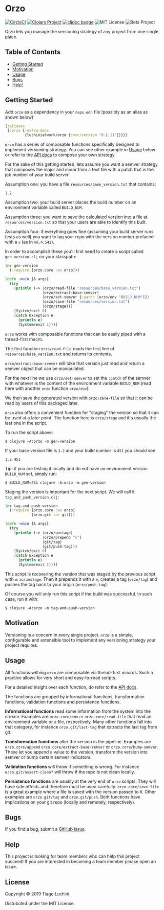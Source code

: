 # Orzo

[![CircleCI](https://circleci.com/gh/luchiniatwork/orzo.svg?style=shield&circle-token=c0bc81c8cc529f31a28565b9e4a246769ca8d623)](https://circleci.com/gh/luchiniatwork/orzo)
[![Clojars Project](https://img.shields.io/clojars/v/luchiniatwork/orzo.svg)](http://clojars.org/luchiniatwork/orzo)
[![cljdoc badge](https://cljdoc.org/badge/luchiniatwork/orzo)](https://cljdoc.org/d/luchiniatwork/orzo/CURRENT)
![MIT License](https://img.shields.io/badge/license-MIT-blue.svg)
![Beta Project](https://img.shields.io/badge/project%20status-beta-brightgreen.svg)

Orzo lets you manage the versioning strategy of any project from one
single place.

## Table of Contents

* [Getting Started](#getting-started)
* [Motivation](#motivation)
* [Usage](#usage)
* [Bugs](#bugs)
* [Help!](#help)

## Getting Started

Add `orzo` as a dependency in your `deps.edn` file (possibly as an
alias as shown below):

``` clojure
{:aliases
 {:orzo {:extra-deps
         {luchiniatwork/orzo {:mvn/version "0.1.11"}}}}}
```

`orzo` has a series of composable functions specifically designed to
implement versioning strategy. You can see other example in
[Usage](#usage) below or refer to the [API
docs](https://cljdoc.org/d/luchiniatwork/orzo/CURRENT) to compose your
own strategy.

For the sake of this getting started, lets assume you want a semver
strategy that composes the major and minor from a text file with a
patch that is the job number of your build server.

Assumption one: you have a file `resources/base_version.txt` that
contains:

``` text
1.2
```

Assumption two: your build server places the build number on an
environment variable called `BUILD_NUM`.

Assumption three: you want to save the calculated version into a file
at `resources/version.txt` so that your users are able to identify
this built.

Assumption four: if everything goes fine (assuming your build server
runs tests as well) you want to tag your repo with the version number
prefaced with a `v` (as in `v0.4.542`).

In order to accomplish these you'll first need to create a script
called `gen_version.clj` on your classpath:

``` clojure
(ns gen-version
  (:require [orzo.core :as orzo]))

(defn -main [& args]
  (try
    (println (-> (orzo/read-file "resources/base_version.txt")
                 (orzo/extract-base-semver)
                 (orzo/set-semver {:patch (orzo/env "BUILD_NUM")})
                 (orzo/save-file "resources/version.txt")
                 (orzo/stage)))
    (System/exit 0)
    (catch Exception e
      (println e)
      (System/exit 1))))
```

`orzo` works with composable functions that can be easily piped with a
thread-first macro.

The first function `orzo/read-file` reads the first line of
`resources/base_version.txt` and returns its contents.

`orzo/extract-base-semver` will take that version just read and return
a semver object that can be manipulated.

For the next line we use `orzo/set-semver` to set the `:patch` of the
semver with whatever is the content of the environment variable
`BUILD_NUM` (read here with another `orzo` function `orzo/env`).

We then save the generated version with `orzo/save-file` so that it
can be read by users of this packaged later.

`orzo` also offers a convenient function for "staging" the version so
that it can be used at a later point. The function here is
`orzo/stage` and it's usually the last one in the script.

To run the script above:

``` shell
$ clojure -A:orzo -m gen-version
```

If your base version file is `1.2` and your build number is `451` you
should see:

``` text
1.2.451
```

Tip: if you are testing it locally and do not have an environment
version `BUILD_NUM` set, simply run:

``` shell
$ BUILD_NUM=451 clojure -A:orzo -m gen-version
```

Staging the version is important for the next script. We will call it
`tag_and_push_version.clj`:

``` clojure
(ns tag-and-push-version
  (:require [orzo.core :as orzo]
            [orzo.git :as git]))

(defn -main [& args]
  (try
    (println (-> (orzo/unstage)
                 (orzo/prepend "v")
                 (git/tag)
                 (git/push-tag)))
    (System/exit 0)
    (catch Exception e
      (println e)
      (System/exit 1))))
```

This script is recovering the version that was staged by the previous
script with `orzo/unstage`. Then it prepends it with a `v`, creates a
tag (`orzo/tag`) and pushes the tag back to your origin
(`orzo/push-tag`).

Of course you will only run this script if the build was
successful. In such case, run it with:

``` shell
$ clojure -A:orzo -m tag-and-push-version
```

## Motivation

Versioning is a concern in every single project. `orzo` is a simple,
configurable and extensible tool to implement any versioning strategy
your project requires.

## Usage

All functions withing `orzo` are composable via thread-first
macros. Such a practice allows for very short and easy-to-read scripts.

For a detailed insight over each function, do refer to the [API
docs](https://cljdoc.org/d/luchiniatwork/orzo/CURRENT).

The functions are grouped by informational functions, transformation
functions, validation functions and persistence functions.

**Informational functions** read some information from the system into the
stream. Examples are `orzo.core/env` or `orzo.core/read-file` that
read an environment variable or a file, respectively. Many other
functions fall into that category, for instance `orzo.git/last-tag`
that extracts the last tag from git.

**Transformation functions** alter the version in the
pipeline. Examples are `orzo.core/append`
`orzo.core/extract-base-semver` or `orzo.core/bump-semver`. These let
you append a value to the version, transform the version into semver
or bump certain semver indicators.

**Validation functions** will throw if something is wrong. For
instance `orzo.git/assert-clean?` will throw if the repo is not clean
locally.

**Persistence functions** are usually at the very end of `orzo`
scripts. They will have side effects and therefore must be used
carefully. `orzo.core/save-file` is a great example where a file is
saved with the version passed to it. Other examples are `orzo.git/tag`
and `orzo.git/push`. Both functions have implications on your git
repo (locally and remotely, respectively).

## Bugs

If you find a bug, submit a [GitHub
issue](https://github.com/luchiniatwork/orzo/issues).

## Help

This project is looking for team members who can help this project
succeed!  If you are interested in becoming a team member please open
an issue.

## License

Copyright © 2019 Tiago Luchini

Distributed under the MIT License.
